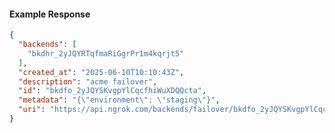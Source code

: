 <!-- Code generated for API Clients. DO NOT EDIT. -->

#### Example Response

```json
{
  "backends": [
    "bkdhr_2yJQYRTqfmaRiGgrPr1m4kqrjt5"
  ],
  "created_at": "2025-06-10T10:10:43Z",
  "description": "acme failover",
  "id": "bkdfo_2yJQYSKvgpYlCqcfhiWuXDQQcta",
  "metadata": "{\"environment\": \"staging\"}",
  "uri": "https://api.ngrok.com/backends/failover/bkdfo_2yJQYSKvgpYlCqcfhiWuXDQQcta"
}
```
